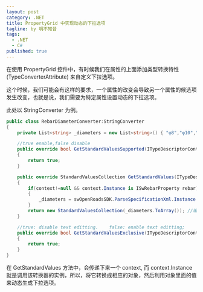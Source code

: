 ```yaml
---
layout: post
category: .NET
title: PropertyGrid 中实现动态的下拉选项
tagline: by 明不知昔
tags: 
  - .NET
  - C#
published: true
---
```


在使用 PropertyGrid 控件中，有时候我们在属性的上面添加类型转换特性 (TypeConverterAttribute) 来自定义下拉选项。

这个时候，我们可能会有这样的要求，一个属性的改变会导致另一个属性的候选项发生改变，也就是说，我们需要为特定属性设置动态的下拉选项。

<!--more-->

此处以 StringConverter 为例。

```c#
public class RebarDiameterConverter:StringConverter
{
    private List<string> _diameters = new List<string>() { "φ8","φ10","φ12", "φ14", "φ16", "φ18", };

    //true enable,false disable
    public override bool GetStandardValuesSupported(ITypeDescriptorContext context)
    {
        return true;
    }

    public override StandardValuesCollection GetStandardValues(ITypeDescriptorContext context)
    {
        if(context!=null && context.Instance is ISwRebarProperty rebar)
        {
            _diameters = swOpenRoadsSDK.ParseSpecificationXml.Instance.GetSpecifications(rebar.FeatureName);
        }
        return new StandardValuesCollection(_diameters.ToArray()); //编辑下拉框中的items
    }

    //true: disable text editting.    false: enable text editting;
    public override bool GetStandardValuesExclusive(ITypeDescriptorContext context)
    {
        return true;
    }
}
```

在 GetStandardValues 方法中，会传递下来一个 context, 而 context.Instance 就是调用该转换器的实例，所以，将它转换成相应的对象，然后利用对象里面的值来动态生成下拉选项。

